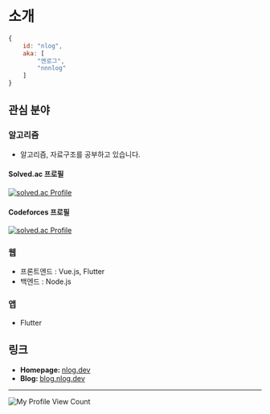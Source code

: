 # 소개
```js
{
	id: "nlog",
	aka: [
		"엔로그",
		"nnnlog"
	]
}
```


## 관심 분야

### 알고리즘
* 알고리즘, 자료구조를 공부하고 있습니다.
#### Solved.ac 프로필
[![solved.ac Profile](http://mazassumnida.wtf/api/generate_badge?boj=chansol)](https://solved.ac/profile/chansol)
#### Codeforces 프로필
[![solved.ac Profile](https://cf.leed.at/?id=nlog)](https://codeforces.com/profile/nlog)

### 웹
* 프론트엔드 : Vue.js, Flutter
* 백엔드 : Node.js
  
### 앱
 * Flutter

## 링크
* <b>Homepage: </b> [nlog.dev](https://nlog.dev/)
* <b>Blog: </b> [blog.nlog.dev](http://blog.nlog.dev/)

---
![My Profile View Count](https://komarev.com/ghpvc/?username=nnnlog&style=flat-square&color=grey) 
